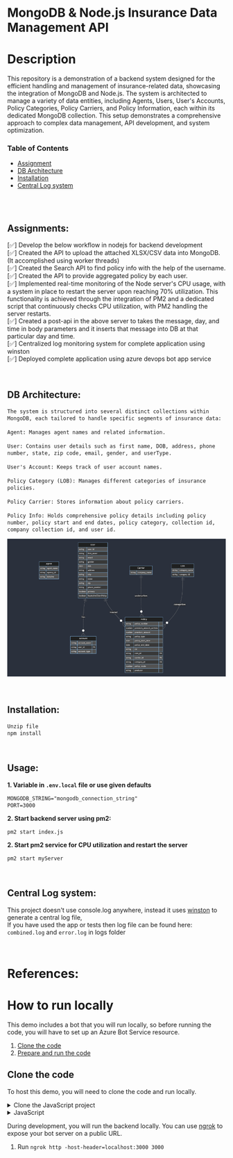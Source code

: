 # MongoDB & Node.js Insurance Data Management API

# Description

This repository is a demonstration of a backend system designed for the efficient handling and management of insurance-related data, showcasing the integration of MongoDB and Node.js. The system is architected to manage a variety of data entities, including Agents, Users, User's Accounts, Policy Categories, Policy Carriers, and Policy Information, each within its dedicated MongoDB collection. This setup demonstrates a comprehensive approach to complex data management, API development, and system optimization. 

<!-- TABLE OF CONTENTS -->
### Table of Contents
* [Assignment](#assignments)
* [DB Architecture](#dbarchitecture)
* [Installation](#installation) 
* [Central Log system](#logs) 
</br>
</br> 


## Assignments: <i id="assignments"></i>

[✅] Develop the below workflow in nodejs for backend development </br>
[✅] Created the API to upload the attached XLSX/CSV data into MongoDB. (It accomplished using worker threads)   
[✅] Created the Search API to find policy info with the help of the username. </br>
[✅] Created the API to provide aggregated policy by each user.  </br>
[✅] Implemented real-time monitoring of the Node server's CPU usage, with a system in place to restart the server upon reaching 70% utilization. This functionality is achieved through the integration of PM2 and a dedicated script that continuously checks CPU utilization, with PM2 handling the server restarts.</br>
[✅] Created a post-api in the above server to takes the message, day, and time in body parameters and it inserts that message into DB at that particular day and time.</br>
[✅] Centralized log monitoring system for complete application using winston</br>
[✅] Deployed complete application using azure devops bot app service 



</br>
 

## DB Architecture: <i id="dbarchitecture"></i> 
```
The system is structured into several distinct collections within MongoDB, each tailored to handle specific segments of insurance data:

Agent: Manages agent names and related information.

User: Contains user details such as first name, DOB, address, phone number, state, zip code, email, gender, and userType.

User's Account: Keeps track of user account names.

Policy Category (LOB): Manages different categories of insurance policies.

Policy Carrier: Stores information about policy carriers.

Policy Info: Holds comprehensive policy details including policy number, policy start and end dates, policy category, collection id, company collection id, and user id.
```
![Database Diagram](images/dbdiagram.png "Database Diagram")

</br>


## Installation: <i id="installation"></i> 
```
Unzip file
npm install
```
</br>

## Usage: <i id="usage"></i> 
<b>1. Variable in `.env.local` file or use given defaults</b>
```
MONGODB_STRING="mongodb_connection_string"
PORT=3000
```

<b>2. Start backend server using pm2:</b>
```
pm2 start index.js
```
<b>2. Start pm2 service for CPU utilization and restart the server</b>
```
pm2 start myServer
```


</br>
 
## Central Log system: <i id="logs"></i>
This project doesn't use console.log anywhere, instead it uses [winston](https://www.npmjs.com/package/winston) to generate a central log file,       
If you have used the app or tests then log file can be found here:           
`combined.log` and  `error.log` in logs folder

</br>
 
 

# References:

# How to run locally

This demo includes a bot that you will run locally, so before running the code, you will have to set up an Azure Bot Service resource.

1. [Clone the code](#clone-the-code) 
1. [Prepare and run the code](#prepare-and-run-the-code)

## Clone the code

To host this demo, you will need to clone the code and run locally.

<details><summary>Clone the JavaScript project</summary>

1. Clone this repository 

</details>  

<details><summary>JavaScript</summary>

1. Save the Mongodb credentials and port to `/.env.local`
   -  ```
    MONGODB_STRING="mongodb_connection_string"
    PORT=3000
      ```
1. Save the configuration for pm2 `/ecosystem.config.js`
   

</details>

 
</details>

During development, you will run the backend locally. You can use [ngrok](https://ngrok.com/) to expose your bot server on a public URL.

1. Run `ngrok http -host-header=localhost:3000 3000`
 
 
